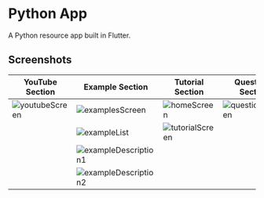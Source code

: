 # Python App

A Python resource app built in Flutter.

## Screenshots
| YouTube Section | Example Section | Tutorial Section | Questions Section | Resources Section |
|-|-|-|-|-|
| ![youtubeScreen](https://user-images.githubusercontent.com/55807508/120085345-0b0f3a80-c0f5-11eb-8522-ac71015f8d47.png) | ![examplesScreen](https://user-images.githubusercontent.com/55807508/120085350-18c4c000-c0f5-11eb-8a75-03c1b9a69e8d.png) | ![homeScreen](https://user-images.githubusercontent.com/55807508/120085362-24b08200-c0f5-11eb-87b0-25ed77c2220a.png) | ![questionsScreen](https://user-images.githubusercontent.com/55807508/120085389-5f1a1f00-c0f5-11eb-8edf-820b5834f5c6.png) | ![resourcesScreen](https://user-images.githubusercontent.com/55807508/120085394-65a89680-c0f5-11eb-8bca-9c9688d3b38a.png) |
|  | ![exampleList](https://user-images.githubusercontent.com/55807508/120085406-75c07600-c0f5-11eb-813f-f4ce060d64df.png) | ![tutorialScreen](https://user-images.githubusercontent.com/55807508/120085413-7fe27480-c0f5-11eb-8c2d-4e971bedb968.png) |  |  |
|  | ![exampleDescription1](https://user-images.githubusercontent.com/55807508/120085422-98eb2580-c0f5-11eb-8d9b-e91d2a07124f.png) |  |  |  |
|  | ![exampleDescription2](https://user-images.githubusercontent.com/55807508/120085425-9f799d00-c0f5-11eb-8ac0-bfceed2e9cf3.png) |  |  |  |
